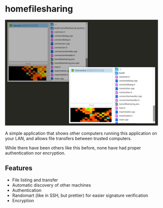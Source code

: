 homefilesharing
===============

![screenshot](/doc/screenshot.png)

A simple application that shows other computers running this application on
your LAN, and allows file transfers between trusted computers.

While there have been others like this before, none have had proper
authentication nor encryption.


Features
--------

 - File listing and transfer
 - Automatic discovery of other machines
 - Authentication
 - Randomart (like in SSH, but prettier) for easier signature verification
 - Encryption
